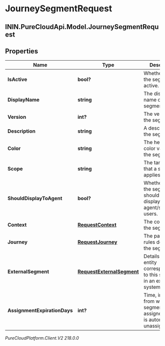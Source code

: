 # JourneySegmentRequest

## ININ.PureCloudApi.Model.JourneySegmentRequest

## Properties

|Name | Type | Description | Notes|
|------------ | ------------- | ------------- | -------------|
| **IsActive** | **bool?** | Whether or not the segment is active. | [optional] |
| **DisplayName** | **string** | The display name of the segment. | |
| **Version** | **int?** | The version of the segment. | [optional] |
| **Description** | **string** | A description of the segment. | [optional] |
| **Color** | **string** | The hexadecimal color value of the segment. | |
| **Scope** | **string** | The target entity that a segment applies to. | [optional] |
| **ShouldDisplayToAgent** | **bool?** | Whether or not the segment should be displayed to agent/supervisor users. | [optional] |
| **Context** | [**RequestContext**](RequestContext) | The context of the segment. | |
| **Journey** | [**RequestJourney**](RequestJourney) | The pattern of rules defining the segment. | |
| **ExternalSegment** | [**RequestExternalSegment**](RequestExternalSegment) | Details of an entity corresponding to this segment in an external system. | [optional] |
| **AssignmentExpirationDays** | **int?** | Time, in days, from when the segment is assigned until it is automatically unassigned. | [optional] |



_PureCloudPlatform.Client.V2 218.0.0_
